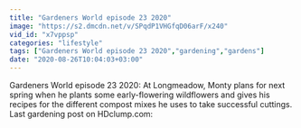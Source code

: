 ```yaml
---
title: "Gardeners World episode 23 2020"
image: "https://s2.dmcdn.net/v/SPqdP1VHGfqD06arF/x240"
vid_id: "x7vppsp"
categories: "lifestyle"
tags: ["Gardeners World episode 23 2020","gardening","gardens"]
date: "2020-08-26T10:04:03+03:00"
---
```

Gardeners World episode 23 2020: At Longmeadow, Monty plans for next spring when he plants some early-flowering wildflowers and gives his recipes for the different compost mixes he uses to take successful cuttings.  <br>Last gardening post on HDclump.com:  <br>
